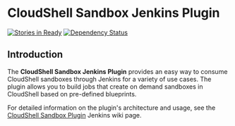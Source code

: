 # CloudShell Sandbox Jenkins Plugin

[![Stories in Ready](https://badge.waffle.io/QualiSystems/Sandbox-Jenkins-Plugin.svg?label=ready&title=Ready)](http://waffle.io/QualiSystems/Sandbox-Jenkins-Plugin)
[![Dependency Status](https://dependencyci.com/github/QualiSystems/Sandbox-Jenkins-Plugin/badge)](https://dependencyci.com/github/QualiSystems/Sandbox-Jenkins-Plugin)

## Introduction

The **CloudShell Sandbox Jenkins Plugin** provides an easy way to consume CloudShell sandboxes through Jenkins for a variety of use cases. The plugin allows you to build jobs that create on demand sandboxes in CloudShell based on pre-defined blueprints.

For detailed information on the plugin's architecture and usage, see the [CloudShell Sandbox Plugin](https://wiki.jenkins.io/display/JENKINS/CloudShell+Sandbox+Plugin) Jenkins wiki page.
